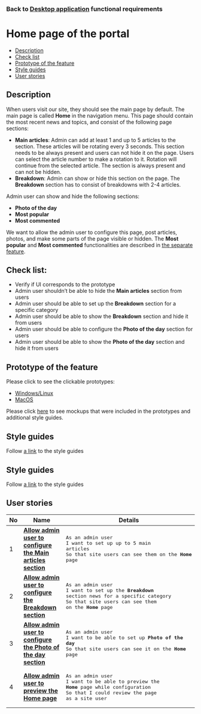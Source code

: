 ### Back to [Desktop application](../../#desktop-application) functional requirements

# Home page of the portal

- [Description](#description)
- [Check list](#check-list)
- [Prototype of the feature](#prototype-of-the-feature)
- [Style guides](#style-guides)
- [User stories](#user-stories)

## Description

When users visit our site, they should see the main page by default. The main page is called <b>Home</b> in the navigation menu. This page should contain the most recent news and topics, and consist of the following page sections:
  - <b>Main articles</b>: Admin can add at least 1 and up to 5 articles to the section. These articles will be rotating every 3 seconds. This section needs to be always present and users can not hide it on the page. Users can select the article number to make a rotation to it. Rotation will continue from the selected article. The section is always present and can not be hidden.
  - <b>Breakdown</b>: Admin can show or hide this section on the page. The <b>Breakdown</b> section has to consist of breakdowns with 2-4 articles.

Admin user can show and hide the following sections:
  - <b>Photo of the day</b>
  - <b>Most popular</b>
  - <b>Most commented</b>

We want to allow the admin user to configure this page, post articles, photos, and make some parts of the page visible or hidden.
The <b>Most popular</b> and <b>Most commented</b> functionalities are described in [the separate feature](/sports_hub_portal/desktop_application_features/home_page/user_stories/most_popular_and_commented).

## Check list:

  - Verify if UI corresponds to the prototype
  - Admin user shouldn’t be able to hide the <b>Main articles</b> section from users
  - Admin user should be able to set up the <b>Breakdown</b> section for a specific category
  - Admin user should be able to show the <b>Breakdown</b> section and hide it from users
  - Admin user should be able to configure the <b>Photo of the day</b> section for users
  - Admin user should be able to show the <b>Photo of the day</b> section and hide it from users

## Prototype of the feature

Please click to see the clickable prototypes:
  - [Windows/Linux](https://www.figma.com/proto/2Y3Fnwfb10K3k6XBpWj3zK/Home-Page?page-id=8384%3A2148&node-id=8384%3A2387&viewport=266%2C48%2C0.1&scaling=min-zoom&starting-point-node-id=8384%3A2387)
  - [MacOS](https://www.figma.com/proto/2Y3Fnwfb10K3k6XBpWj3zK/Home-Page?page-id=0%3A1073&node-id=0%3A1074&viewport=266%2C48%2C0.1&scaling=min-zoom&starting-point-node-id=0%3A1074)

Please click [here](https://www.figma.com/file/2Y3Fnwfb10K3k6XBpWj3zK/Home-Page?node-id=0%3A1073) to see mockups that were included in the prototypes and additional style guides.

## Style guides

Follow [a link](https://www.figma.com/proto/0zkkf5WC77OSpvyD6YXpFE/Style-guides?page-id=0%3A1&node-id=19%3A5368&viewport=266%2C48%2C0.54&scaling=min-zoom&starting-point-node-id=19%3A5368) to the style guides

## Style guides

Follow [a link](https://www.figma.com/proto/0zkkf5WC77OSpvyD6YXpFE/Style-guides?page-id=0%3A1&node-id=19%3A5368&viewport=266%2C48%2C0.54&scaling=min-zoom&starting-point-node-id=19%3A5368) to the style guides

## User stories

No           |      Name     |   Details
------------ | ------------- | -------------
1 |[**Allow admin user to configure the Main articles section**](/sports_hub_portal/desktop_application_features/home_page/user_stories/configuration_of_main_articles_block)|<pre>As an admin user<br>I want to set up up to 5 main articles<br>So that site users can see them on the <b>Home</b> page</pre>
2 |[**Allow admin user to configure the Breakdown section**](/sports_hub_portal/desktop_application_features/home_page/user_stories/configuration_of_breakdown_block)|<pre>As an admin user<br>I want to set up the <b>Breakdown</b> section news for a specific category<br>So that site users can see them on the <b>Home</b> page</pre>
3 |[**Allow admin user to configure the Photo of the day section**](/sports_hub_portal/desktop_application_features/home_page/user_stories/configuration_of_photo_of_the_day_block)|<pre>As an admin user<br>I want to be able to set up <b>Photo of the day</b><br>So that site users can see it on the <b>Home</b> page</pre>
4 |[**Allow admin user to preview the Home page**](/sports_hub_portal/desktop_application_features/home_page/user_stories/home_page_preview)|<pre>As an admin user<br>I want to be able to preview the <b>Home</b> page while configuration<br>So that I could review the page as a site user</pre>
